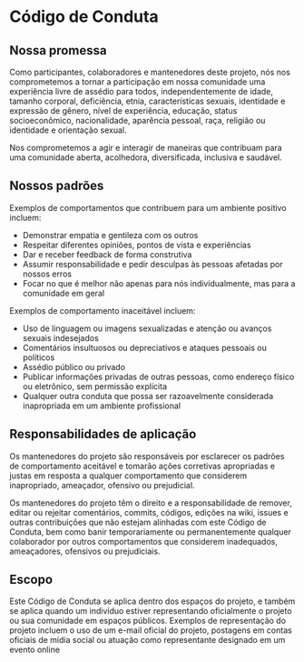 # Código de Conduta

## Nossa promessa

Como participantes, colaboradores e mantenedores deste projeto, nós nos comprometemos a tornar a participação em nossa comunidade uma experiência livre de assédio para todos, independentemente de idade, tamanho corporal, deficiência, etnia, características sexuais, identidade e expressão de gênero, nível de experiência, educação, status socioeconômico, nacionalidade, aparência pessoal, raça, religião ou identidade e orientação sexual.

Nos comprometemos a agir e interagir de maneiras que contribuam para uma comunidade aberta, acolhedora, diversificada, inclusiva e saudável.

## Nossos padrões

Exemplos de comportamentos que contribuem para um ambiente positivo incluem:

- Demonstrar empatia e gentileza com os outros
- Respeitar diferentes opiniões, pontos de vista e experiências
- Dar e receber feedback de forma construtiva
- Assumir responsabilidade e pedir desculpas às pessoas afetadas por nossos erros
- Focar no que é melhor não apenas para nós individualmente, mas para a comunidade em geral

Exemplos de comportamento inaceitável incluem:

- Uso de linguagem ou imagens sexualizadas e atenção ou avanços sexuais indesejados
- Comentários insultuosos ou depreciativos e ataques pessoais ou políticos
- Assédio público ou privado
- Publicar informações privadas de outras pessoas, como endereço físico ou eletrônico, sem permissão explícita
- Qualquer outra conduta que possa ser razoavelmente considerada inapropriada em um ambiente profissional

## Responsabilidades de aplicação

Os mantenedores do projeto são responsáveis por esclarecer os padrões de comportamento aceitável e tomarão ações corretivas apropriadas e justas em resposta a qualquer comportamento que considerem inapropriado, ameaçador, ofensivo ou prejudicial.

Os mantenedores do projeto têm o direito e a responsabilidade de remover, editar ou rejeitar comentários, commits, códigos, edições na wiki, issues e outras contribuições que não estejam alinhadas com este Código de Conduta, bem como banir temporariamente ou permanentemente qualquer colaborador por outros comportamentos que considerem inadequados, ameaçadores, ofensivos ou prejudiciais.

## Escopo

Este Código de Conduta se aplica dentro dos espaços do projeto, e também se aplica quando um indivíduo estiver representando oficialmente o projeto ou sua comunidade em espaços públicos. Exemplos de representação do projeto incluem o uso de um e-mail oficial do projeto, postagens em contas oficiais de mídia social ou atuação como representante designado em um evento online
